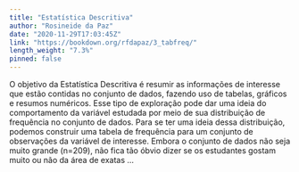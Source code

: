 ```yaml
---
title: "Estatística Descritiva"
author: "Rosineide da Paz"
date: "2020-11-29T17:03:45Z"
link: "https://bookdown.org/rfdapaz/3_tabfreq/"
length_weight: "7.3%"
pinned: false
---
```


O objetivo da Estatística Descritiva é resumir as informações de interesse que estão contidas no conjunto de dados, fazendo uso de tabelas, gráficos e resumos numéricos. Esse tipo de exploração pode dar uma ideia do comportamento da variável estudada por meio de sua distribuição de frequência no conjunto de dados. Para se ter uma ideia dessa distribuição, podemos construir uma tabela de frequência para um conjunto de observações da variável de interesse. Embora o conjunto de dados não seja muito grande \(n=209\), não fica tão óbvio dizer se os estudantes gostam muito ou não da área de exatas ...
